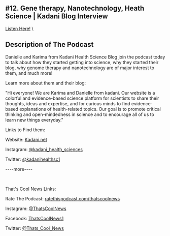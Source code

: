 #12. Gene therapy, Nanotechnology, Heath Science | Kadani Blog Interview
---
[Listen Here!](https://thatscoolnews.podbean.com/e/gene-therapy-nanotechnology-heath-science-kadani/) \
## Description of The Podcast
<p style="text-align:left;">Danielle and Karima from Kadani Health Science Blog join the podcast today to talk about how they started getting into science, why they started their blog, why genome therapy and nanotechnology are of major interest to them, and much more! </p>

<p style="text-align:left;">Learn more about them and their blog:</p>

<p style="text-align:left;">"Hi everyone! We are Karima and Danielle from kadani. Our website is a colorful and evidence-based science platform for scientists to share their thoughts, ideas and expertise, and for curious minds to find evidence-based explanations of health-related topics. Our goal is to promote critical thinking and open-mindedness in science and to encourage all of us to learn new things everyday."</p>

<p style="text-align:left;">Links to Find them:</p>

<p style="text-align:left;">Website: <a href='https://www.kadani.net/'>Kadani.net</a></p>

<p style="text-align:left;">Instagram: <a href='https://www.instagram.com/kadani_health_sciences/'>@kadani_health_sciences</a></p>

<p style="text-align:left;">Twitter: <a href='https://twitter.com/kadanihealthsc1'>@kadanihealthsc1</a></p>

<p style="text-align:left;">----more----</p>

<p style="text-align:left;"> </p>

<p style="text-align:left;">That's Cool News Links:</p>

<p style="text-align:left;">Rate The Podcast: <a href='https://ratethispodcast.com/thatscoolnews'>ratethispodcast.com/thatscoolnews</a></p>

<p style="text-align:left;">Instagram: <a href='https://www.instagram.com/thatscoolnews/'>@ThatsCoolNews</a></p>

<p style="text-align:left;">Facebook: <a href='https://www.facebook.com/ThatsCoolNews1'>ThatsCoolNews1</a></p>

<p style="text-align:left;">Twitter: <a href='https://twitter.com/Thats_Cool_News'>@Thats_Cool_News</a></p>

<p style="text-align:left;"> </p>

<p style="text-align:left;"> </p>
